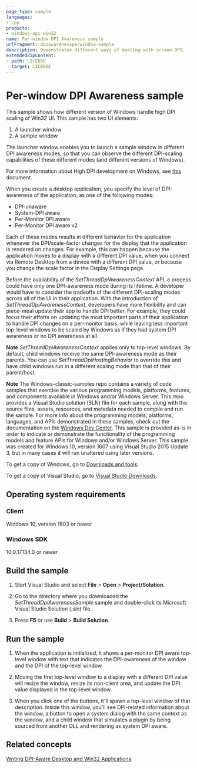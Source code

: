 ```yaml
---
page_type: sample
languages:
- cpp
products:
- windows-api-win32
name: Per-window DPI Awareness sample
urlFragment: dpiawarenessperwindow-sample
description: Demonstrates different ways of dealing with screen DPI. 
extendedZipContent:
- path: LICENSE
  target: LICENSE
---
```


# Per-window DPI Awareness sample

This sample shows how different version of Windows handle high DPI scaling of Win32 UI. This sample has two UI elements: 

1. A launcher window
2. A sample window

The launcher window enables you to launch a sample window in different DPI awareness modes, so that you can observe the different DPI-scaling capabilities of these different modes (and different versions of Windows). 

For more information about High DPI development on Windows, see [this](https://msdn.microsoft.com/en-us/library/windows/desktop/mt843498(v=vs.85).aspx) document. 

When you create a desktop application, you specify the level of DPI-awareness of the application, as one of the following modes:

* DPI-unaware
* System-DPI aware
* Per-Monitor DPI aware
* Per-Monitor DPI aware v2

Each of these modes results in different behavior for the application whenever the DPI/scale-factor changes for the display that the application is rendered on changes.
For example, this can happen because the application moves to a display with a different DPI value, when you connect via Remote Desktop from a device with a different DPI value, or because you change the scale factor in the Display Settings page.

Before the availability of the *SetThreadDpiAwarenessContext* API, a process could have only one DPI-awareness mode during its lifetime.
A developer would have to consider the tradeoffs of the different DPI-scaling modes across all of the UI in their application.
With the introduction of *SetThreadDpiAwarenessContext*, developers have more flexibility and can piece-meal update their app to handle DPI better. For example, they could focus their efforts on updating the most important parts of their application to handle DPI changes on a per-monitor basis, while leaving less important top-level windows to be scaled by Windows as if they had system DPI awareness or no DPI awareness at all.

**Note** *SetThreadDpiAwarenessContext* applies only to top-level windows.
By default, child windows receive the same DPI-awareness mode as their parents. You can use *SetThreadDpiHostingBehavior* to override this and have child windows run in a different scaling mode than that of their parent/host.

**Note**  The Windows-classic-samples repo contains a variety of code samples that exercise the various programming models, platforms, features, and components available in Windows and/or Windows Server. This repo provides a Visual Studio solution (SLN) file for each sample, along with the source files, assets, resources, and metadata needed to compile and run the sample. For more info about the programming models, platforms, languages, and APIs demonstrated in these samples, check out the documentation on the [Windows Dev Center](https://dev.windows.com). This sample is provided as-is in order to indicate or demonstrate the functionality of the programming models and feature APIs for Windows and/or Windows Server. This sample was created for Windows 10, version 1607 using Visual Studio 2015 Update 3, but in many cases it will run unaltered using later versions. 

To get a copy of Windows, go to [Downloads and tools](http://go.microsoft.com/fwlink/p/?linkid=301696).

To get a copy of Visual Studio, go to [Visual Studio Downloads](http://go.microsoft.com/fwlink/p/?linkid=301697).

## Operating system requirements

### Client
Windows 10, version 1803 or newer

### Windows SDK
10.0.17134.0 or newer

## Build the sample

1. Start Visual Studio and select **File** \> **Open** \> **Project/Solution**.

2. Go to the directory where you downloaded the *SetThreadDpiAwarenessSample* sample and double-click its Microsoft Visual Studio Solution (*.sln*) file.

3. Press **F5** or use **Build** \> **Build Solution**.

## Run the sample

1. When the application is initialized, it shows a per-monitor DPI aware top-level window with text that indicates the DPI-awareness of the window and the DPI of the top-level window.

2. Moving the first top-level window to a display with a different DPI value will resize the window, resize its non-client area, and update the DPI value displayed in the top-level window.

3. When you click one of the buttons, it'll spawn a top-level window of that description. Inside this window, you'll see DPI-related information about the window, a button to open a system dialog with the same context as the window, and a child window that simulates a plugin by being sourced from another DLL and rendering as system DPI aware.

## Related concepts

[Writing DPI-Aware Desktop and Win32 Applications](https://msdn.microsoft.com/library/windows/desktop/dn469266.aspx)
